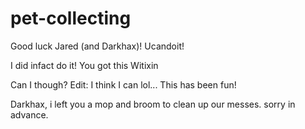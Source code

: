 # pet-collecting

Good luck Jared (and Darkhax)! Ucandoit!

I did infact do it! You got this Witixin

Can I though? Edit: I think I can lol... This has been fun!

Darkhax, i left you a mop and broom to clean up our messes.  sorry in advance.
